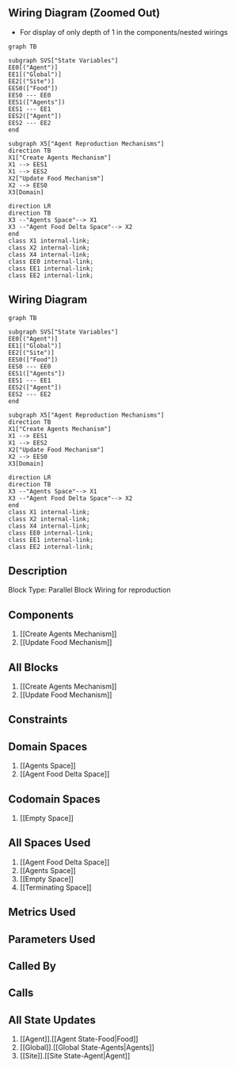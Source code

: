 ## Wiring Diagram (Zoomed Out)

- For display of only depth of 1 in the components/nested wirings
```mermaid
graph TB

subgraph SVS["State Variables"]
EE0[("Agent")]
EE1[("Global")]
EE2[("Site")]
EES0(["Food"])
EES0 --- EE0
EES1(["Agents"])
EES1 --- EE1
EES2(["Agent"])
EES2 --- EE2
end

subgraph X5["Agent Reproduction Mechanisms"]
direction TB
X1["Create Agents Mechanism"]
X1 --> EES1
X1 --> EES2
X2["Update Food Mechanism"]
X2 --> EES0
X3[Domain]

direction LR
direction TB
X3 --"Agents Space"--> X1
X3 --"Agent Food Delta Space"--> X2
end
class X1 internal-link;
class X2 internal-link;
class X4 internal-link;
class EE0 internal-link;
class EE1 internal-link;
class EE2 internal-link;

```

## Wiring Diagram

```mermaid
graph TB

subgraph SVS["State Variables"]
EE0[("Agent")]
EE1[("Global")]
EE2[("Site")]
EES0(["Food"])
EES0 --- EE0
EES1(["Agents"])
EES1 --- EE1
EES2(["Agent"])
EES2 --- EE2
end

subgraph X5["Agent Reproduction Mechanisms"]
direction TB
X1["Create Agents Mechanism"]
X1 --> EES1
X1 --> EES2
X2["Update Food Mechanism"]
X2 --> EES0
X3[Domain]

direction LR
direction TB
X3 --"Agents Space"--> X1
X3 --"Agent Food Delta Space"--> X2
end
class X1 internal-link;
class X2 internal-link;
class X4 internal-link;
class EE0 internal-link;
class EE1 internal-link;
class EE2 internal-link;

```

## Description

Block Type: Parallel Block
Wiring for reproduction
## Components
1. [[Create Agents Mechanism]]
2. [[Update Food Mechanism]]

## All Blocks
1. [[Create Agents Mechanism]]
2. [[Update Food Mechanism]]

## Constraints

## Domain Spaces
1. [[Agents Space]]
2. [[Agent Food Delta Space]]

## Codomain Spaces
1. [[Empty Space]]

## All Spaces Used
1. [[Agent Food Delta Space]]
2. [[Agents Space]]
3. [[Empty Space]]
4. [[Terminating Space]]

## Metrics Used

## Parameters Used

## Called By

## Calls

## All State Updates
1. [[Agent]].[[Agent State-Food|Food]]
2. [[Global]].[[Global State-Agents|Agents]]
3. [[Site]].[[Site State-Agent|Agent]]


